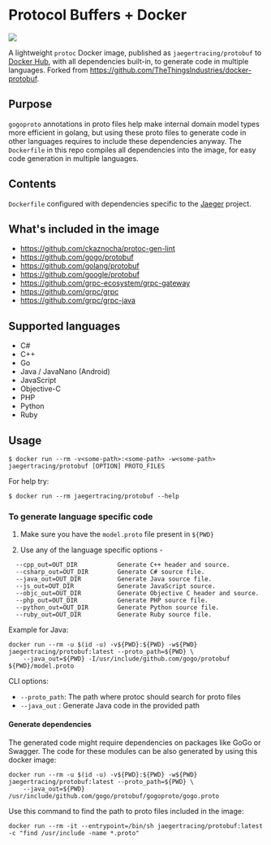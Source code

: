 # Protocol Buffers + Docker

[![](https://images.microbadger.com/badges/version/jaegertracing/protobuf.svg)](https://hub.docker.com/r/jaegertracing/protobuf/tags)

A lightweight `protoc` Docker image, published as `jaegertracing/protobuf` to [Docker Hub](https://hub.docker.com/r/jaegertracing/protobuf/tags), with all dependencies built-in, to generate code in multiple languages. Forked from https://github.com/TheThingsIndustries/docker-protobuf.

## Purpose

`gogoproto` annotations in proto files help make internal domain model types more efficient in golang, but using these proto files to generate code in other languages requires to include these dependencies anyway. The `Dockerfile` in this repo compiles all dependencies into the image, for easy code generation in multiple languages.

## Contents

`Dockerfile` configured with dependencies specific to the [Jaeger](github.com/jaegertracing/jaeger) project. 

## What's included in the image
- https://github.com/ckaznocha/protoc-gen-lint
- https://github.com/gogo/protobuf
- https://github.com/golang/protobuf
- https://github.com/google/protobuf
- https://github.com/grpc-ecosystem/grpc-gateway
- https://github.com/grpc/grpc
- https://github.com/grpc/grpc-java

## Supported languages
- C#
- C++
- Go
- Java / JavaNano (Android)
- JavaScript
- Objective-C
- PHP
- Python
- Ruby

## Usage
```
$ docker run --rm -v<some-path>:<some-path> -w<some-path> jaegertracing/protobuf [OPTION] PROTO_FILES
```

For help try:
```
$ docker run --rm jaegertracing/protobuf --help
```

### To generate language specific code

1. Make sure you have the `model.proto` file present in `${PWD}`

2. Use any of the language specific options -
```
  --cpp_out=OUT_DIR           Generate C++ header and source.
  --csharp_out=OUT_DIR        Generate C# source file.
  --java_out=OUT_DIR          Generate Java source file.
  --js_out=OUT_DIR            Generate JavaScript source.
  --objc_out=OUT_DIR          Generate Objective C header and source.
  --php_out=OUT_DIR           Generate PHP source file.
  --python_out=OUT_DIR        Generate Python source file.
  --ruby_out=OUT_DIR          Generate Ruby source file.
```

Example for Java:
```
docker run --rm -u $(id -u) -v${PWD}:${PWD} -w${PWD} jaegertracing/protobuf:latest --proto_path=${PWD} \
    --java_out=${PWD} -I/usr/include/github.com/gogo/protobuf ${PWD}/model.proto
```

CLI options:
- `--proto_path`: The path where protoc should search for proto files
- `--java_out`  : Generate Java code in the provided path

#### Generate dependencies

The generated code might require dependencies on packages like GoGo or Swagger.
The code for these modules can be also generated by using this docker image:

```
docker run --rm -u $(id -u) -v${PWD}:${PWD} -w${PWD} jaegertracing/protobuf:latest --proto_path=${PWD} \
    --java_out=${PWD} /usr/include/github.com/gogo/protobuf/gogoproto/gogo.proto
```

Use this command to find the path to proto files included in the image:
```
docker run --rm -it --entrypoint=/bin/sh jaegertracing/protobuf:latest -c "find /usr/include -name *.proto"
```
